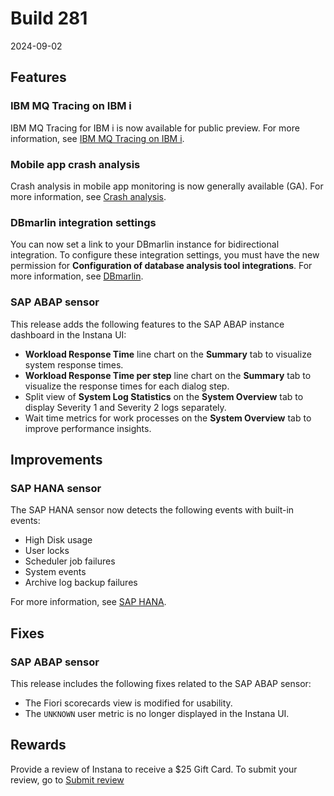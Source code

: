 # Build 281

2024-09-02

## Features
### IBM MQ Tracing on IBM i
IBM MQ Tracing for IBM i is now available for public preview. For more information, see [IBM MQ Tracing on IBM i](https://ibmdocs-test.dcs.ibm.com/docs/en/instana-observability/281?topic=mq-tracing-i).

### Mobile app crash analysis
Crash analysis in mobile app monitoring is now generally available (GA). For more information, see [Crash analysis](https://ibmdocs-test.dcs.ibm.com/docs/en/instana-observability/281?topic=applications-crash-analysis).

### DBmarlin integration settings
You can now set a link to your DBmarlin instance for bidirectional integration. To configure these integration settings, you must have the new permission for **Configuration of database analysis tool integrations**. For more information, see [DBmarlin](https://ibmdocs-test.dcs.ibm.com/docs/en/instana-observability/281?topic=apis-dbmarlin).

### SAP ABAP sensor
This release adds the following features to the SAP ABAP instance dashboard in the Instana UI:

- **Workload Response Time** line chart on the **Summary** tab to visualize system response times.
- **Workload Response Time per step** line chart on the **Summary** tab to visualize the response times for each dialog step.
- Split view of **System Log Statistics** on the **System Overview** tab to display Severity 1 and Severity 2 logs separately.
- Wait time metrics for work processes on the **System Overview** tab to improve performance insights.

## Improvements
### SAP HANA sensor
The SAP HANA sensor now detects the following events with built-in events:
- High Disk usage
- User locks
- Scheduler job failures
- System events
- Archive log backup failures

For more information, see [SAP HANA](https://ibmdocs-test.dcs.ibm.com/docs/en/instana-observability/281?topic=sap-monitoring-hana).

## Fixes
### SAP ABAP sensor
This release includes the following fixes related to the SAP ABAP sensor:

- The Fiori scorecards view is modified for usability.
- The `UNKNOWN` user metric is no longer displayed in the Instana UI.

## Rewards
Provide a review of Instana to receive a $25 Gift Card. To submit your review, go to [Submit review](https://www.g2.com/contributor/instana-an-ibm-company-25-usd-2-reward-link?secure%5Bpage_id%5D=instana-an-ibm-company-25-usd-2-reward-link&secure%5Brewards%5D=true&secure%5Btoken%5D=5f61c4680c043dd462ee268a2e95504e1cec47c239f634889f1a86908d965fa1&utm_source=ibm&utm_medium=CSA&utm_campaign=email)
